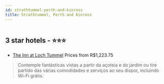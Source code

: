 ```yaml
---
id: strathtummel-perth-and-kinross
title: Strathtummel, Perth and Kinross
---
```


<center><img src="https://i.travelapi.com/hotels/16000000/15610000/15609100/15609061/fa0a8908_z.jpg" alt="" /></center>


##  3 star hotels - ⭐️⭐️⭐️

-    [The Inn at Loch Tummel](https://www.hurb.com/br/aud/https://www.hurb.com/br/hotels/strathtummel/the-inn-at-loch-tummel-HT-9X1O?cmp=18055) Prices from R$1,223.75
   > Contemple fantásticas vistas a partir da açoteia e do jardim ou tire partido das várias comodidades e serviços ao seu dispor, incluindo Wi-Fi grátis.
